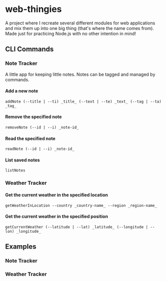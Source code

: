 # web-thingies
A project where I recreate several different modules for web applications and mix them up into one big thing (that's where the name comes from). Made just for practicing Node.js with no other intention in mind! 
## CLI Commands
### Note Tracker
A little app for keeping little notes. Notes can be tagged and managed by commands.
#### Add a new note
```addNote (--title | --ti) _title_ (--text | --te) _text_ (--tag | --ta) _tag_```
#### Remove the specified note
```removeNote (--id | --i) _note-id_```
#### Read the specified note
```readNote (--id | --i) _note-id_```
#### List saved notes
```listNotes```
### Weather Tracker
#### Get the current weather in the specified location
```getWeatherInLocation --country _country-name_ --region _region-name_```
#### Get the current weather in the specified position
```getCurrentWeather (--latitude | --lat) _latitude_ (--longitude | --lon) _longitude_```
## Examples
### Note Tracker
### Weather Tracker